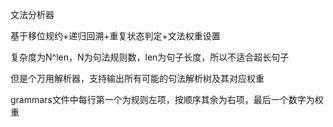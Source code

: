 文法分析器

基于移位规约+递归回溯+重复状态判定+文法权重设置

复杂度为N^len，N为句法规则数，len为句子长度，所以不适合超长句子

但是个万用解析器，支持输出所有可能的句法解析树及其对应权重

grammars文件中每行第一个为规则左项，按顺序其余为右项，最后一个数字为权重

